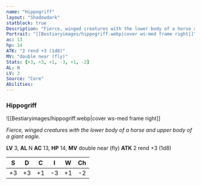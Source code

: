 ```yaml
---
name: "Hippogriff"
layout: "Shadowdark"
statblock: true
Description: "Fierce, winged creatures with the lower body of a horse and upper body of a giant eagle."
Portrait: "[[Bestiaryimages/hippogriff.webp|cover ws-med frame right]]"
ac: 13
hp: 14
ATK: "2 rend +3 (1d8)"
MV: "double near (fly)"
Stats: [+3, +3, +1, -3, +1, -2]
AL: N
LV: 3
Source: "Core"
Abilities:
---
```


### Hippogriff

![[Bestiaryimages/hippogriff.webp|cover ws-med frame right]]

_Fierce, winged creatures with the lower body of a horse and upper body of a giant eagle._

**LV** 3, **AL** N
**AC** 13, **HP** 14, **MV** double near (fly)
**ATK** 2 rend +3 (1d8)

|  S  |  D  |  C  |  I  |  W  |  Ch  |
|:---:|:---:|:---:|:---:|:---:|:----:|
| +3 | +3 | +1 | -3 | +1 | -2 |

